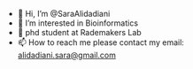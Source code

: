 - 👋 Hi, I’m @SaraAlidadiani
- 👀 I’m interested in Bioinformatics
- 🌱 phd student at Rademakers Lab
- 📫 How to reach me please contact my email: alidadiani.sara@gmail.com

<!---
SaraAlidadiani/SaraAlidadiani is a ✨ special ✨ repository because its `README.md` (this file) appears on your GitHub profile.
You can click the Preview link to take a look at your changes.
--->
